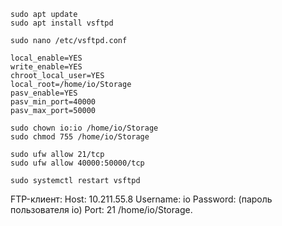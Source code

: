 ```
sudo apt update
sudo apt install vsftpd
```
```
sudo nano /etc/vsftpd.conf
```
```
local_enable=YES
write_enable=YES
chroot_local_user=YES
local_root=/home/io/Storage
pasv_enable=YES
pasv_min_port=40000
pasv_max_port=50000
```
```
sudo chown io:io /home/io/Storage
sudo chmod 755 /home/io/Storage
```
```
sudo ufw allow 21/tcp
sudo ufw allow 40000:50000/tcp
```
```
sudo systemctl restart vsftpd
```

FTP-клиент:
Host: 10.211.55.8
Username: io
Password: (пароль пользователя io)
Port: 21
/home/io/Storage.